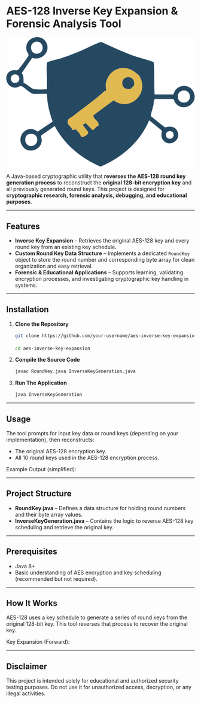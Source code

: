 # AES-128 Inverse Key Expansion & Forensic Analysis Tool

![Project Logo](https://github.com/tmfontan/AESRoundKeyInverter/blob/main/AES-128.svg)

A Java-based cryptographic utility that **reverses the AES-128 round key generation process** to reconstruct the **original 128-bit encryption key** and all previously generated round keys. This project is designed for **cryptographic research, forensic analysis, debugging, and educational purposes**.

---

## Features

- **Inverse Key Expansion** – Retrieves the original AES-128 key and every round key from an existing key schedule.
- **Custom Round Key Data Structure** – Implements a dedicated `RoundKey` object to store the round number and corresponding byte array for clean organization and easy retrieval.
- **Forensic & Educational Applications** – Supports learning, validating encryption processes, and investigating cryptographic key handling in systems.

---

## Installation

1. **Clone the Repository**
   
   ```bash
   git clone https://github.com/your-username/aes-inverse-key-expansion.git
   
   cd aes-inverse-key-expansion

2. **Compile the Source Code**
   
   ```bash
   javac RoundKey.java InverseKeyGeneration.java

3. **Run The Application**
   
   ```bash
   java InverseKeyGeneration

---

## Usage
The tool prompts for input key data or round keys (depending on your implementation), then reconstructs:

- The original AES-128 encryption key.
- All 10 round keys used in the AES-128 encryption process.

Example Output (simplified):

---

## Project Structure

- **RoundKey.java** – Defines a data structure for holding round numbers and their byte array values.
- **InverseKeyGeneration.java** – Contains the logic to reverse AES-128 key scheduling and retrieve the original key.

---

## Prerequisites

- Java 8+
- Basic understanding of AES encryption and key scheduling (recommended but not required).
  
---

## How It Works

AES-128 uses a key schedule to generate a series of round keys from the original 128-bit key.
This tool reverses that process to recover the original key.

Key Expansion (Forward):

---

## Disclaimer

This project is intended solely for educational and authorized security testing purposes.
Do not use it for unauthorized access, decryption, or any illegal activities.

